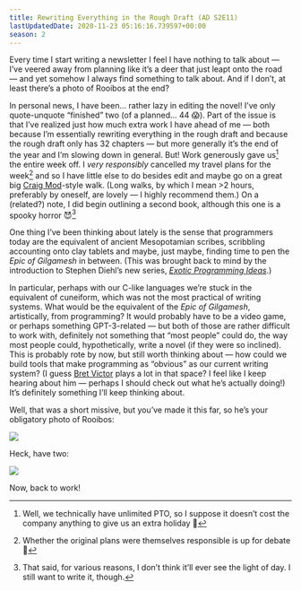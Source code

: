 ```yaml
---
title: Rewriting Everything in the Rough Draft (AD S2E11)
lastUpdatedDate: 2020-11-23 05:16:16.739597+00:00
season: 2
---
```


Every time I start writing a newsletter I feel I have nothing to talk about — I’ve veered away from planning like it’s a deer that just leapt onto the road — and yet somehow I always find something to talk about. And if I don’t, at least there’s a photo of Rooibos at the end?

In personal news, I have been… rather lazy in editing the novel! I’ve only quote-unquote “finished” two (of a planned… 44 😱). Part of the issue is that I’ve realized just how much extra work I have ahead of me — both because I’m essentially rewriting everything in the rough draft and because the rough draft only has 32 chapters — but more generally it’s the end of the year and I’m slowing down in general. But! Work generously gave us[^1] the entire week off. I *very responsibly* cancelled my travel plans for the week[^2] and so I have little else to do besides edit and maybe go on a great big [Craig Mod](https://craigmod.com/ridgeline/)-style walk. (Long walks, by which I mean \>2 hours, preferably by oneself, are lovely — I highly recommend them.) On a (related?) note, I did begin outlining a second book, although this one is a spooky horror 😈[^3]

One thing I’ve been thinking about lately is the sense that programmers today are the equivalent of ancient Mesopotamian scribes, scribbling accounting onto clay tablets and maybe, just maybe, finding time to pen the *Epic of Gilgamesh* in between. (This was brought back to mind by the introduction to Stephen Diehl’s new series, [*Exotic Programming Ideas*](https://www.stephendiehl.com/posts/exotic01.html).)

In particular, perhaps with our C-like languages we’re stuck in the equivalent of cuneiform, which was not the most practical of writing systems. What would be the equivalent of the *Epic of Gilgamesh*, artistically, from programming? It would probably have to be a video game, or perhaps something GPT-3-related — but both of those are rather difficult to work with, definitely not something that “most people” could do, the way most people could, hypothetically, write a novel (if they were so inclined). This is probably rote by now, but still worth thinking about — how could we build tools that make programming as “obvious” as our current writing system? (I guess [Bret Victor](http://worrydream.com/#) plays a lot in that space? I feel like I keep hearing about him — perhaps I should check out what he’s actually doing!) It’s definitely something I’ll keep thinking about.

Well, that was a short missive, but you’ve made it this far, so he’s your obligatory photo of Rooibos:

 ![](https://buttondown-attachments.s3.us-west-2.amazonaws.com/images/c24164d7-327d-4cfc-b2d4-abc79b095c8f.png) 

Heck, have two:

 ![](https://buttondown-attachments.s3.us-west-2.amazonaws.com/images/49ae2c2b-7613-455e-9fa2-af382b6ab345.png) 

Now, back to work!

[^1]:	Well, we technically have unlimited PTO, so I suppose it doesn’t cost the company anything to give us an extra holiday 🤔

[^2]: Whether the original plans were themselves responsible is up for debate 🙂

[^3]: That said, for various reasons, I don’t think it’ll ever see the light of day. I still want to write it, though.
